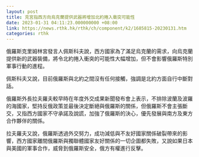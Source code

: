 ```yaml
---
layout: post
title: 克宮指西方向烏克蘭提供武器將增加北約捲入衝突可能性
date: 2023-01-31 04:11:23.000000000 +08:00
link: https://news.rthk.hk/rthk/ch/component/k2/1685815-20230131.htm
categories: rthk
---
```


俄羅斯克里姆林宮發言人佩斯科夫說，西方國家為了滿足烏克蘭的需求，向烏克蘭提供新的武器裝備，將令北約捲入衝突的可能性大幅增加，但不會影響俄羅斯特別軍事行動的進程。

佩斯科夫又說，目前俄羅斯與北約之間沒有任何接觸，強調是北約方面自行中斷對話。

俄羅斯外長拉夫羅夫較早時在年度外交成果新聞發布會上表示，不排除波蘭及波羅的海國家，堅持反俄政策並最後決定斷絕與俄羅斯的關係，但俄羅斯不會主張斷交，又指西方國家不守承諾及說謊，加強了俄羅斯的決心，優先發展與南方及東方合作夥伴的關係。

拉夫羅夫又說，俄羅斯透過外交努力，成功減低與不友好國家關係破裂帶來的影響，西方國家離間俄羅斯與獨聯體國家友好關係的一切企圖都失敗，又說如果日本與美國的軍事合作，威脅到俄羅斯安全，俄方有權進行反擊。
